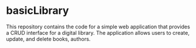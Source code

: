 # basicLibrary
This repository contains the code for a simple web application that provides a CRUD interface for a digital library. The application allows users to create, update, and delete books, authors.
